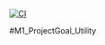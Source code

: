 






[![CI](https://github.com/aravindvasa/M1_ProjectGoal_UTILITY/actions/workflows/main.yml/badge.svg)](https://github.com/aravindvasa/M1_ProjectGoal_UTILITY/actions/workflows/main.yml)



#M1_ProjectGoal_Utility
